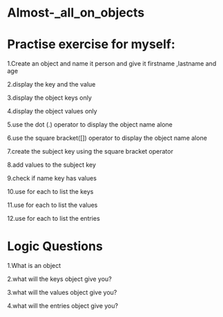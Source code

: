 # Almost-_all_on_objects
Practise exercise for myself:
=============================================================================
1.Create an object and name it person and give it firstname ,lastname and age

2.display the key and the value

3.display the object keys only

4.display the object values only

5.use the dot (.) operator to display the object name alone

6.use the square bracket([]) operator to display the object name alone

7.create the subject key using the square bracket operator

8.add values to the subject key

9.check if name key has values

10.use for each to list the keys 

11.use for each to list the values 

12.use for each to list the entries

Logic Questions
=====================================================
1.What is an object

2.what will the keys object give you?

3.what will the values object give you?

4.what will the entries object give you?
